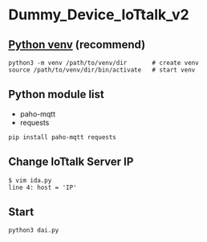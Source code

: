 # Dummy_Device_IoTtalk_v2

## [Python venv](https://docs.python.org/3/tutorial/venv.html) (recommend) 
```
python3 -m venv /path/to/venv/dir       # create venv
source /path/to/venv/dir/bin/activate   # start venv
```

## Python module list
- paho-mqtt
- requests
```
pip install paho-mqtt requests
```



## Change IoTtalk Server IP
```
$ vim ida.py
line 4: host = 'IP'
```

## Start
```
python3 dai.py
```
